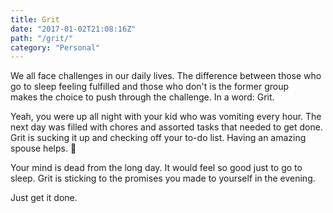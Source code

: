 ```yaml
---
title: Grit
date: "2017-01-02T21:08:16Z"
path: "/grit/"
category: "Personal"
---
```


We all face challenges in our daily lives. The difference between those who go to sleep feeling fulfilled and those who don't is the former group makes the choice to push through the challenge. In a word: Grit.

Yeah, you were up all night with your kid who was vomiting every hour. The next day was filled with chores and assorted tasks that needed to get done. Grit is sucking it up and checking off your to-do list. Having an amazing spouse helps. 🙂

Your mind is dead from the long day. It would feel so good just to go to sleep. Grit is sticking to the promises you made to yourself in the evening.

Just get it done.